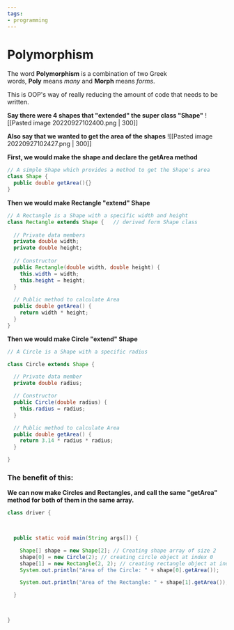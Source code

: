 ```yaml
---
tags:
- programming
---
```

# Polymorphism

The word **Polymorphism** is a combination of two Greek words, **Poly** means _many_ and **Morph** means _forms_.

This is OOP's way of really reducing the amount of code that needs to be written.

**Say there were 4 shapes that "extended" the super class "Shape"**
![[Pasted image 20220927102400.png | 300]]


**Also say that we wanted to get the area of the shapes**
![[Pasted image 20220927102427.png | 300]]


**First, we would make the shape and declare the getArea method**
```java
// A simple Shape which provides a method to get the Shape's area
class Shape {
  public double getArea(){}
}
```

**Then we would make Rectangle "extend" Shape**
```java
// A Rectangle is a Shape with a specific width and height
class Rectangle extends Shape {   // derived form Shape class
  
  // Private data members
  private double width;
  private double height;
  
  // Constructor
  public Rectangle(double width, double height) {
    this.width = width;
    this.height = height;
  }
  
  // Public method to calculate Area
  public double getArea() {
    return width * height;
  }
}
```

**Then we would make Circle "extend" Shape**
```java
// A Circle is a Shape with a specific radius

class Circle extends Shape {

  // Private data member
  private double radius;

  // Constructor
  public Circle(double radius) {
    this.radius = radius;
  }

  // Public method to calculate Area
  public double getArea() {
    return 3.14 * radius * radius;
  }

}
```


### The benefit of this:
**We can now make Circles and Rectangles, and call the same "getArea" method for both of them in the same array.**
```java
class driver {

  

  public static void main(String args[]) {

    Shape[] shape = new Shape[2]; // Creating shape array of size 2
    shape[0] = new Circle(2); // creating circle object at index 0
    shape[1] = new Rectangle(2, 2); // creating rectangle object at index 1
    System.out.println("Area of the Circle: " + shape[0].getArea());

    System.out.println("Area of the Rectangle: " + shape[1].getArea());

  }

  

}
```